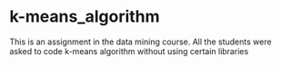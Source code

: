 # k-means_algorithm
This is an assignment in the data mining course. All the students were asked to code k-means algorithm without using certain libraries
